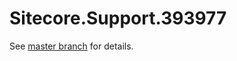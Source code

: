 # Sitecore.Support.393977

See [master branch](https://github.com/sitecoresupport/Sitecore.Support.393977) for details.